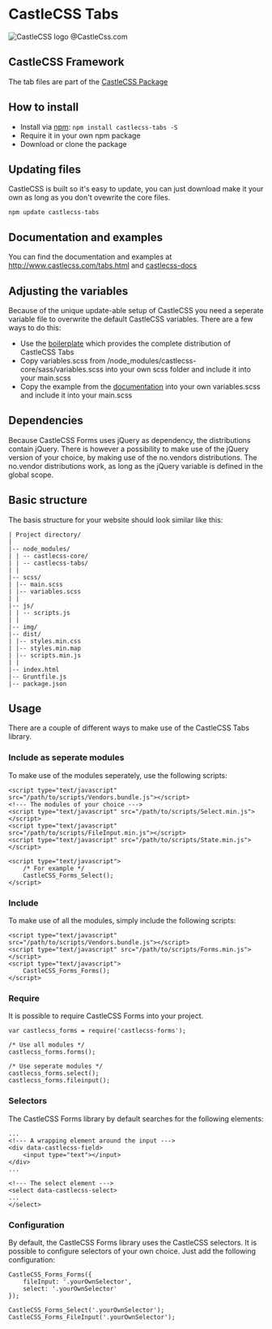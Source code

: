 # CastleCSS Tabs
![CastleCSS logo @CastleCss.com](https://www.doordarius.nl/castlecss-logo-250.png)

## CastleCSS Framework
The tab files are part of the [CastleCSS Package](https://github.com/CastleCSS/castlecss)

## How to install
- Install via [npm](https://www.npmjs.com/): ```npm install castlecss-tabs -S```
- Require it in your own npm package
- Download or clone the package

## Updating files
CastleCSS is built so it's easy to update, you can just download make it your own as long as you don't ovewrite the core files. 

```npm update castlecss-tabs```

## Documentation and examples
You can find the documentation and examples at http://www.castlecss.com/tabs.html and [castlecss-docs](https://github.com/CastleCSS/castlecss-docs)


## Adjusting the variables
Because of the unique update-able setup of CastleCSS you need a seperate variable file to overwrite the default CastleCSS variables. There are a few ways to do this: 

- Use the [boilerplate](https://github.com/CastleCSS/castlecss-boilerplate/) which provides the complete distribution of CastleCSS Tabs
- Copy variables.scss from /node_modules/castlecss-core/sass/variables.scss into your own scss folder and include it into your main.scss
- Copy the example from the [documentation](http://castlecss.com/tabs.html) into your own variables.scss and include it into your main.scss

## Dependencies
Because CastleCSS Forms uses jQuery as dependency, the distributions contain jQuery. There is however a possibility to make use of the jQuery version of your choice, by making use of the no.vendors distributions.
The no.vendor distributions work, as long as the jQuery variable is defined in the global scope.

## Basic structure
The basis structure for your website should look similar like this:

```
| Project directory/
|
|-- node_modules/
| | -- castlecss-core/
| | -- castlecss-tabs/
| | 
|-- scss/
| |-- main.scss
| |-- variables.scss
| |
|-- js/
| | -- scripts.js
| |
|-- img/
|-- dist/
| |-- styles.min.css
| |-- styles.min.map
| |-- scripts.min.js
| |
|-- index.html
|-- Gruntfile.js
|-- package.json
```

## Usage
There are a couple of different ways to make use of the CastleCSS Tabs library.

### Include as seperate modules
To make use of the modules seperately, use the following scripts:

```
<script type="text/javascript" src="/path/to/scripts/Vendors.bundle.js"></script>
<!--- The modules of your choice --->
<script type="text/javascript" src="/path/to/scripts/Select.min.js"></script>
<script type="text/javascript" src="/path/to/scripts/FileInput.min.js"></script>
<script type="text/javascript" src="/path/to/scripts/State.min.js"></script>

<script type="text/javascript">
	/* For example */
	CastleCSS_Forms_Select();
</script>
```

### Include
To make use of all the modules, simply include the following scripts:

```
<script type="text/javascript" src="/path/to/scripts/Vendors.bundle.js"></script>
<script type="text/javascript" src="/path/to/scripts/Forms.min.js"></script>
<script type="text/javascript">
	CastleCSS_Forms_Forms();
</script>
```

### Require
It is possible to require CastleCSS Forms into your project.

```
var castlecss_forms = require('castlecss-forms');

/* Use all modules */
castlecss_forms.forms();

/* Use seperate modules */
castlecss_forms.select();
castlecss_forms.fileinput();
```

### Selectors
The CastleCSS Forms library by default searches for the following elements:

```
...
<!--- A wrapping element around the input --->
<div data-castlecss-field> 
	<input type="text"></input>
</div>
...

<!--- The select element --->
<select data-castlecss-select>
...
</select>
```

### Configuration
By default, the CastleCSS Forms library uses the CastleCSS selectors.
It is possible to configure selectors of your own choice. Just add the following configuration:

```
CastleCSS_Forms_Forms({
	fileInput: '.yourOwnSelector',
	select: '.yourOwnSelector'
});

CastleCSS_Forms_Select('.yourOwnSelector');
CastleCSS_Forms_FileInput('.yourOwnSelector');
```
